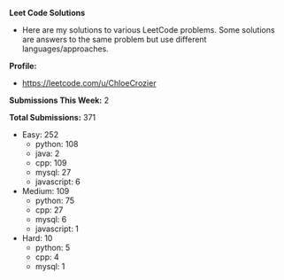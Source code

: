 **Leet Code Solutions**

- Here are my solutions to various LeetCode problems. Some solutions are answers to the same problem but use different languages/approaches.

**Profile:**

- https://leetcode.com/u/ChloeCrozier

**Submissions This Week:** 2

**Total Submissions:** 371
- Easy: 252
  - python: 108
  - java: 2
  - cpp: 109
  - mysql: 27
  - javascript: 6
- Medium: 109
  - python: 75
  - cpp: 27
  - mysql: 6
  - javascript: 1
- Hard: 10
  - python: 5
  - cpp: 4
  - mysql: 1